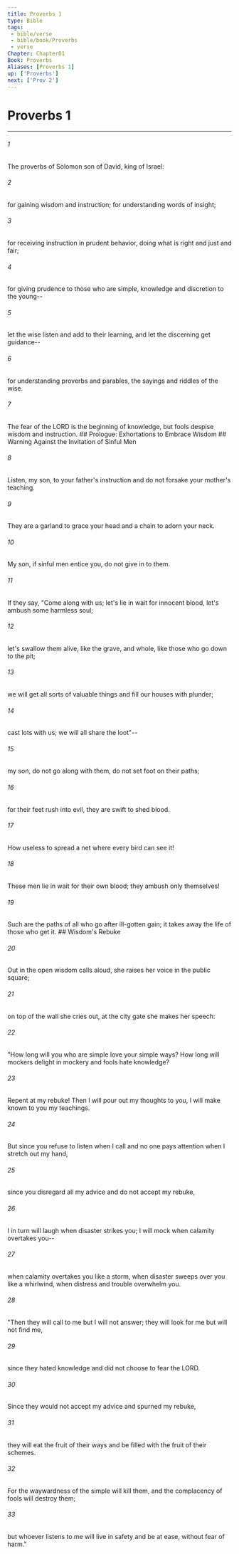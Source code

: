 ```yaml
---
title: Proverbs 1
type: Bible
tags:
 - bible/verse
 - bible/book/Proverbs
 - verse
Chapter: Chapter01
Book: Proverbs
Aliases: [Proverbs 1]
up: ['Proverbs']
next: ['Prov 2']
---
```

# Proverbs 1

***


###### 1 
The proverbs of Solomon son of David, king of Israel: 

###### 2 
for gaining wisdom and instruction; for understanding words of insight; 

###### 3 
for receiving instruction in prudent behavior, doing what is right and just and fair; 

###### 4 
for giving prudence to those who are simple, knowledge and discretion to the young-- 

###### 5 
let the wise listen and add to their learning, and let the discerning get guidance-- 

###### 6 
for understanding proverbs and parables, the sayings and riddles of the wise. 

###### 7 
The fear of the LORD is the beginning of knowledge, but fools despise wisdom and instruction. ## Prologue: Exhortations to Embrace Wisdom ## Warning Against the Invitation of Sinful Men 

###### 8 
Listen, my son, to your father's instruction and do not forsake your mother's teaching. 

###### 9 
They are a garland to grace your head and a chain to adorn your neck. 

###### 10 
My son, if sinful men entice you, do not give in to them. 

###### 11 
If they say, "Come along with us; let's lie in wait for innocent blood, let's ambush some harmless soul; 

###### 12 
let's swallow them alive, like the grave, and whole, like those who go down to the pit; 

###### 13 
we will get all sorts of valuable things and fill our houses with plunder; 

###### 14 
cast lots with us; we will all share the loot"-- 

###### 15 
my son, do not go along with them, do not set foot on their paths; 

###### 16 
for their feet rush into evil, they are swift to shed blood. 

###### 17 
How useless to spread a net where every bird can see it! 

###### 18 
These men lie in wait for their own blood; they ambush only themselves! 

###### 19 
Such are the paths of all who go after ill-gotten gain; it takes away the life of those who get it. ## Wisdom's Rebuke 

###### 20 
Out in the open wisdom calls aloud, she raises her voice in the public square; 

###### 21 
on top of the wall she cries out, at the city gate she makes her speech: 

###### 22 
"How long will you who are simple love your simple ways? How long will mockers delight in mockery and fools hate knowledge? 

###### 23 
Repent at my rebuke! Then I will pour out my thoughts to you, I will make known to you my teachings. 

###### 24 
But since you refuse to listen when I call and no one pays attention when I stretch out my hand, 

###### 25 
since you disregard all my advice and do not accept my rebuke, 

###### 26 
I in turn will laugh when disaster strikes you; I will mock when calamity overtakes you-- 

###### 27 
when calamity overtakes you like a storm, when disaster sweeps over you like a whirlwind, when distress and trouble overwhelm you. 

###### 28 
"Then they will call to me but I will not answer; they will look for me but will not find me, 

###### 29 
since they hated knowledge and did not choose to fear the LORD. 

###### 30 
Since they would not accept my advice and spurned my rebuke, 

###### 31 
they will eat the fruit of their ways and be filled with the fruit of their schemes. 

###### 32 
For the waywardness of the simple will kill them, and the complacency of fools will destroy them; 

###### 33 
but whoever listens to me will live in safety and be at ease, without fear of harm." 
